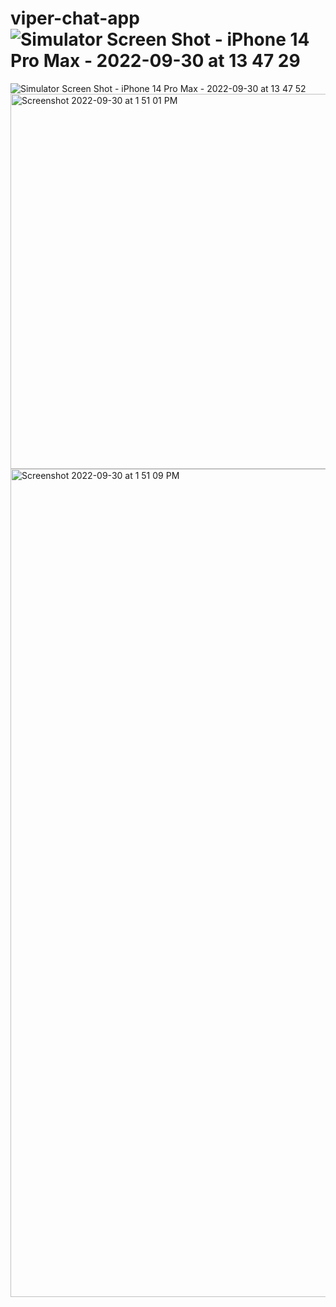 # viper-chat-app![Simulator Screen Shot - iPhone 14 Pro Max - 2022-09-30 at 13 47 29](https://user-images.githubusercontent.com/18899781/193227179-c30313ca-eefc-40ba-a6ce-0379ccf7bf9b.png)
![Simulator Screen Shot - iPhone 14 Pro Max - 2022-09-30 at 13 47 52](https://user-images.githubusercontent.com/18899781/193227214-e308a60d-58c5-434c-98ba-d12505e9966c.png)
<img width="1325" height="600" alt="Screenshot 2022-09-30 at 1 51 01 PM" src="https://user-images.githubusercontent.com/18899781/193227219-4bf9941a-c765-415a-987f-3ba98e1b985c.png">
<img width="1325" alt="Screenshot 2022-09-30 at 1 51 09 PM" src="https://user-images.githubusercontent.com/18899781/193227229-cc94a3f1-5638-470a-bee8-e54ec033a580.png">
